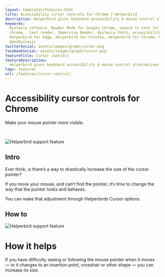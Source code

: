```yaml
---
layout: templates/features.html
title: Accessibility cursor controls for Chrome | Helperbird
description: Helperbird gives keyboard accessibility & mouse control alternatives for Google Chrome
keywords:
  Dyslexia software, Reader Mode for Google Chrome, speech to text for chrome, Text to speech for
  chrome,  text reader, Immersive Reader, dyslexia fonts, accessibility software, dyslexia software,
  Helperbird for Edge, Helperbird for Firefox, Helperbird for Chrome, Opendyslexic for Chrome,
  OpenDyslexic
twitterSocial: assets/images/graph/cursor.png
facebookSocial: assets/images/graph/cursor.png
featureTitle: Cursor controls
featureDescription:
  Helperbird gives keyboard accessibility & mouse control alternatives for Google Chrome
tags: features
url: /features/cursor-control/
---
```


# Accessibility cursor controls for Chrome

Make your mouse pointer more visible.

<a 
  class="px-8 py-3 border  text-base font-medium rounded-md text-white bg-indigo-600 hover:bg-indigo-700 " style="color: white;" 
  href="/pricing"> Try Helperbird for Free </a>

![Helperbird support feature](https://www.helperbird.com/assets/images/new/auto-scroll/auto-scroll.png)

## Intro

Ever think, is there’s a way to drastically increase the size of the cursor pointer?

If you move your mouse, and can’t find the pointer, it’s time to change the way that the pointer
looks and behaves.

You can make that adjustment through Helperbirds Cursor options.

## How to

![Helperbird support feature](https://youtu.be/u67t7Ap61Nc)

# How it helps

If you have difficulty seeing or following the mouse pointer when it moves — or it changes to an
insertion point, crosshair or other shape — you can increase its size.
